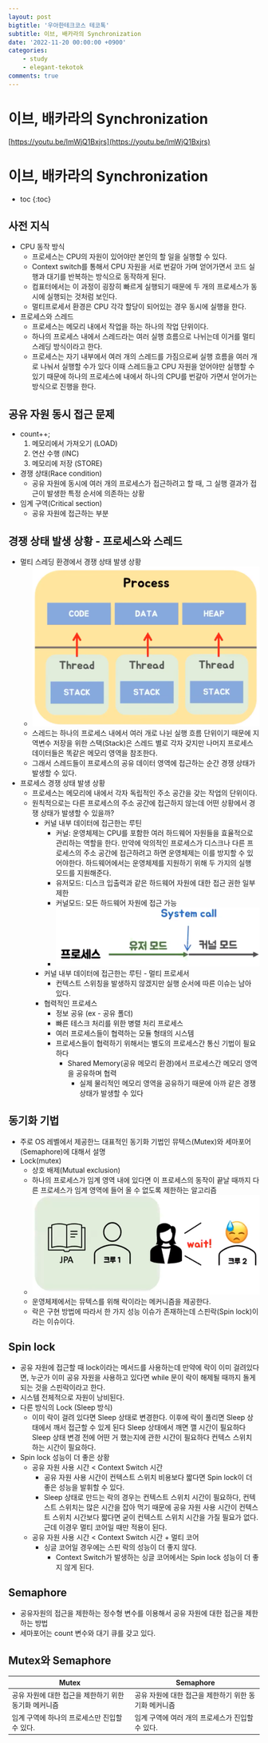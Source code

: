 ```yaml
---
layout: post
bigtitle: '우아한테크코스 테코톡'
subtitle: 이브, 배카라의 Synchronization
date: '2022-11-20 00:00:00 +0900'
categories:
    - study
    - elegant-tekotok
comments: true
---
```


# 이브, 배카라의 Synchronization
[https://youtu.be/ImWjQ1Bxjrs](https://youtu.be/ImWjQ1Bxjrs)

# 이브, 배카라의 Synchronization
* toc
{:toc}

## 사전 지식 
+ CPU 동작 방식
  + 프로세스는 CPU의 자원이 있어야만 본인의 할 일을 실행할 수 있다. 
  + Context switch를 통해서 CPU 자원을 서로 번갈아 가며 얻어가면서 코드 실행과 대기를 반복하는 방식으로 동작하게 된다.
  + 컴표터에서는 이 과정이 굉장히 빠르게 실행되기 때문에 두 개의 프로세스가 동시에 실행되는 것처럼 보인다. 
  + 멀티프로세서 환경은 CPU 각각 할당이 되어있는 경우 동시에 실행을 한다.
+ 프로세스와 스레드
  + 프로세스는 메모리 내에서 작업을 하는 하나의 작업 단위이다.
  + 하나의 프로세스 내에서 스레드라는 여러 실행 흐름으로 나뉘는데 이거를 멀티스레딩 방식이라고 한다. 
  + 프로세스는 자기 내부에서 여러 개의 스레드를 가짐으로써 실행 흐름을 여러 개로 나눠서 실행할 수가 있다 이때 스레드들고 CPU 자원을 얻어야만 실행할 수 있기 때문에 하나의 프로세스에 내에서 하나의 CPU를 번갈아 가면서 얻어가는 방식으로 진행을 한다.

## 공유 자원 동시 접근 문제 
+ count++;
  1. 메모리에서 가져오기 (LOAD)
  2. 연산 수행 (INC)
  3. 메모리에 저장 (STORE)
+ 경쟁 상태(Race condition)
  + 공유 자원에 동시에 여러 개의 프로세스가 접근하려고 할 때, 그 실행 결과가 접근이 발생한 특정 순서에 의존하는 상황
+ 임계 구역(Critical section)
  + 공유 자원에 접근하는 부분 

## 경쟁 상태 발생 상황 - 프로세스와 스레드
+ 멀티 스레딩 환경에서 경쟁 상태 발생 상황
  + ![img.png](../../../assets/img/elegant-tekotok/EVE-BAKHARA-Synchronization.png)
  + 스레드는 하나의 프로세스 내에서 여러 개로 나뉜 실행 흐름 단위이기 때문에 지역변수 저장을 위한 스택(Stack)은 스레드 별로 각자 갖지만 나머지 프로세스 데이터들은 똑같은 메모리 영역을 참조한다.
  + 그래서 스레드들이 프로세스의 공유 데이터 영역에 접근하는 순간 경쟁 상태가 발생할 수 있다.
+ 프로세스 경쟁 상태 발생 상황
  + 프로세스는 메모리에 내에서 각자 독립적인 주소 공간을 갖는 작업의 단위이다. 
  + 원칙적으로는 다른 프로세스의 주소 공간에 접근하지 않는데 어떤 상황에서 경쟁 상태가 발생할 수 있을까?
    + 커널 내부 데이터에 접근한는 루틴 
      + 커널: 운영체제는 CPU를 포함한 여러 하드웨어 자원들을 효율적으로 관리하는 역할을 한다. 만약에 악의적인 프로세스가 디스크나 다른 프로세스의 주소 공간에 접근하려고 하면 운영체제는 이를 방지할 수 있어야한다.
      하드웨어에서는 운영체제를 지원하기 위해 두 가지의 실행 모드를 지원해준다.
      + 유저모드: 디스크 입출력과 같은 하드웨어 자원에 대한 접근 권한 일부 제한
      + 커널모드: 모든 하드웨어 자원에 접근 가능  
      + ![img.png](../../../assets/img/elegant-tekotok/EVE-BAKHARA-Synchronization2.png)
    + 커널 내부 데이터에 접근한는 루틴 - 멀티 프로세서
      + 컨텍스트 스위칭을 발생하지 않겠지만 실행 순서에 따른 이슈는 남아 있다. 
    + 협력적인 프로세스 
      + 정보 공유 (ex - 공유 폴더)
      + 빠른 테스크 처리를 위한 병렬 처리 프로세스
      + 여러 프로세스들이 협력하는 모듈 형태의 시스템
      + 프로세스들이 협력하기 위해서는 별도의 프로세스간 통신 기법이 필요하다 
        + Shared Memory(공유 메모리 환경)에서 프로세스간 메모리 영역을 공유하며 협력
          + 실제 물리적인 메모리 영역을 공유하기 때문에 아까 같은 경쟁 상태가 발생할 수 있다

## 동기화 기법 
+ 주로 OS 레벨에서 제공한느 대표적인 동기화 기법인 뮤텍스(Mutex)와 세마포어(Semaphore)에 대해서 설명 
+ Lock(mutex)
  + 상호 배제(Mutual exclusion)
  + 하나의 프로세스가 임계 영역 내에 있다면 이 프로세스의 동작이 끝날 때까지 다른 프로세스가 임계 영역에 들어 올 수 없도록 제한하는 알고리즘
  + ![img.png](../../../assets/img/elegant-tekotok/EVE-BAKHARA-Synchronization3.png)
  + 운영체제에서는 뮤텍스를 위해 락이라는 메커니즘을 제공한다. 
  + 락은 구현 방법에 따라서 한 가지 성능 이슈가 존재하는데 스핀락(Spin lock)이라는 이슈이다.

## Spin lock
+ 공유 자원에 접근할 때 lock이라는 메서드를 사용하는데 만약에 락이 이미 걸려있다면, 누군가 이미 공유 자원을 사용하고 있다면  while 문이 락이 해제될 때까지 돌게 되는 것을 스핀락이라고 한다.
+ 시스템 전체적으로 자원이 낭비된다. 
+ 다른 방식의 Lock (Sleep 방식)
  + 이미 락이 걸려 있다면 Sleep 상태로 변경한다. 이후에 락이 풀리면 Sleep 상태에서 깨서 접근할 수 있게 된다 Sleep 상태에서 깨면 깰 시간이 필요하다 Sleep 상태 변경 전에 어떤 거 했는지에 관한 시간이 필요하다 컨텍스 스위치 하는 시간이 필요하다.
+ Spin lock 성능이 더 좋은 상황
  + 공유 자원 사용 시간 < Context Switch 시간
    + 공유 자원 사용 시간이 컨텍스트 스위치 비용보다 짧다면 Spin lock이 더 좋은 성능을 발휘할 수 있다. 
    + Sleep 상태로 만드는 락의 경우는 컨텍스트 스위치 시간이 필요하다, 컨텍스트 스위치는 많은 시간을 잡아 먹기 때문에 공유 자원 사용 시간이 컨텍스트 스위치 시간보다 짧다면 굳이 컨텍스트 스위치 시간을 가질 필요가 없다.
    근데 이경우 멀티 코어일 때만 적용이 된다.
  + 공유 자원 사용 시간 < Context Switch 시간 + 멀티 코어 
    + 싱글 코어일 경우에는 스핀 락의 성능이 더 좋지 않다. 
      + Context Switch가 발생하는 싱글 코어에서는 Spin lock 성능이 더 좋지 않게 된다.  

## Semaphore
+ 공유자원의 접근을 제한하는 정수형 변수를 이용해서 공유 자원에 대한 접근을 제한하는 방법
+ 세마포어는 count 변수와 대기 큐를 갖고 있다. 

## Mutex와 Semaphore

| Mutex                           | Semaphore                       |
|---------------------------------|---------------------------------|
| 공유 자원에 대한 접근을 제한하기 위한 동기화 메커니즘  | 공유 자원에 대한 접근을 제한하기 위한 동기화 메커니즘  |
| 임계 구역에 하나의 프로세스만 진입할 수 있다.      | 임계 구역에 여러 개의 프로세스가 진입할 수 있다.    |
